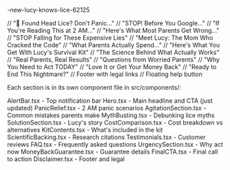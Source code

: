 -new-lucy-knows-lice-62125

<AlertBar />                    // "🚨 Found Head Lice? Don't Panic..."
<Hero onPurchase={handlePurchase} />           // "STOP! Before You Google..."
<PanicRelief />                 // "If You're Reading This at 2 AM..."
<AgitationSection />            // "Here's What Most Parents Get Wrong..."
<MythBusting />                 // "STOP Falling for These Expensive Lies"
<SolutionSection />             // "Meet Lucy: The Mom Who Cracked the Code"
<CostComparison />              // "What Parents Actually Spend..."
<KitContents onPurchase={handlePurchase} />   // "Here's What You Get With Lucy's Survival Kit"
<ScientificBacking />           // "The Science Behind What Actually Works"
<Testimonials />                // "Real Parents, Real Results"
<FAQ />                         // "Questions from Worried Parents"
<UrgencySection />              // "Why You Need to Act TODAY"
<MoneyBackGuarantee />          // "Love It or Get Your Money Back"
<FinalCTA onPurchase={handlePurchase} />      // "Ready to End This Nightmare?"
<Disclaimer />                  // Footer with legal links
<FloatingCharacter />           // Floating help button

Each section is in its own component file in src/components/:

AlertBar.tsx - Top notification bar
Hero.tsx - Main headline and CTA (just updated)
PanicRelief.tsx - 2 AM panic scenarios
AgitationSection.tsx - Common mistakes parents make
MythBusting.tsx - Debunking lice myths
SolutionSection.tsx - Lucy's story
CostComparison.tsx - Cost breakdown vs alternatives
KitContents.tsx - What's included in the kit
ScientificBacking.tsx - Research citations
Testimonials.tsx - Customer reviews
FAQ.tsx - Frequently asked questions
UrgencySection.tsx - Why act now
MoneyBackGuarantee.tsx - Guarantee details
FinalCTA.tsx - Final call to action
Disclaimer.tsx - Footer and legal

